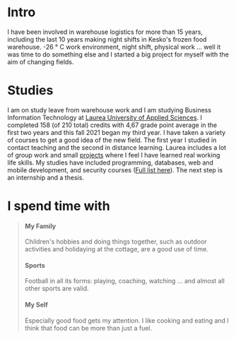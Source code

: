 
# Intro

I have been involved in warehouse logistics for more than 15 years, including the last 10 years making night shifts in Kesko's frozen food warehouse. -26 ° C work environment, night shift, physical work ... well it was time to do something else and I started a big project for myself with the aim of changing fields.

# Studies

I am on study leave from warehouse work and I am studying Business Information Technology at [Laurea University of Applied Sciences](https://www.laurea.fi/en/). I completed 158 (of 210 total) credits with 4,67 grade point average in the first two years and this fall 2021 began my third year. I have taken a variety of courses to get a good idea of ​​the new field. The first year I studied in contact teaching and the second in distance learning. Laurea includes a lot of group work and small [projects](https://www.teemunasanen.com/projects)  where I feel I have learned real working life skills. My studies have included programming, databases, web and mobile development, and security courses ([Full list here](https://www.teemunasanen.com/resume#courses)). The next step is an internship and a thesis.

# I spend time with

> #### My Family
> Children's hobbies and doing things together, such as outdoor activities and holidaying at the cottage, are a good use of time.  
>
> #### Sports
> Football in all its forms: playing, coaching, watching ... and almost all other sports are valid.  
>
> #### My Self
> Especially good food gets my attention. I like cooking and eating and I think that food can be more than just a fuel. 
>
